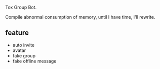 Tox Group Bot.

Compile abnormal consumption of memory, until I have time, I'll rewrite.

feature
-------

* auto invite
* avatar
* fake group
* fake offline message
